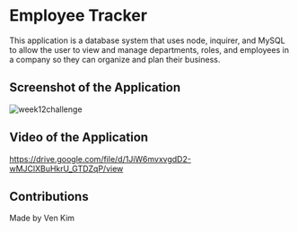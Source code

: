 # Employee Tracker
This application is a database system that uses node, inquirer, and MySQL to allow the user to view and manage departments, roles, and employees in a company so they can organize and plan their business. 

## Screenshot of the Application

![week12challenge](https://user-images.githubusercontent.com/85568921/133013877-4f73d574-86b4-4fed-92d0-41be09f37a87.png)

## Video of the Application

https://drive.google.com/file/d/1JiW6mvxvgdD2-wMJClXBuHkrU_GTDZqP/view

## Contributions
Made by Ven Kim
